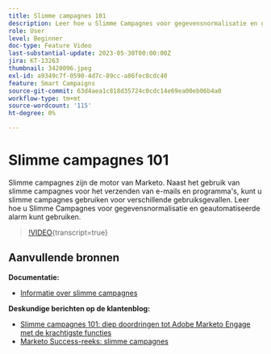 ```yaml
---
title: Slimme campagnes 101
description: Leer hoe u Slimme Campagnes voor gegevensnormalisatie en geautomatiseerde alarm kunt gebruiken.
role: User
level: Beginner
doc-type: Feature Video
last-substantial-update: 2023-05-30T00:00:00Z
jira: KT-13263
thumbnail: 3420096.jpeg
exl-id: a9349c7f-0590-4d7c-89cc-a86fec8cdc40
feature: Smart Campaigns
source-git-commit: 63d4aea1c818d35724c0cdc14e69ea00eb06b4a0
workflow-type: tm+mt
source-wordcount: '115'
ht-degree: 0%

---
```


# Slimme campagnes 101

Slimme campagnes zijn de motor van Marketo. Naast het gebruik van slimme campagnes voor het verzenden van e-mails en programma&#39;s, kunt u slimme campagnes gebruiken voor verschillende gebruiksgevallen. Leer hoe u Slimme Campagnes voor gegevensnormalisatie en geautomatiseerde alarm kunt gebruiken.

>[!VIDEO](https://video.tv.adobe.com/v/3420096/?quality=12&learn=on){transcript=true}


## Aanvullende bronnen

**Documentatie:**

* [Informatie over slimme campagnes](https://experienceleague.adobe.com/docs/marketo/using/product-docs/core-marketo-concepts/smart-campaigns/understanding-smart-campaigns.html?lang=en)

**Deskundige berichten op de klantenblog:**

* [Slimme campagnes 101: diep doordringen tot Adobe Marketo Engage met de krachtigste functies](https://nation.marketo.com/t5/product-blogs/smart-campaigns-101-a-deep-dive-into-adobe-marketo-engage-s-most/ba-p/313385#M1838)
* [Marketo Success-reeks: slimme campagnes](https://nation.marketo.com/t5/product-blogs/marketo-success-series-smart-campaigns/ba-p/306961)

